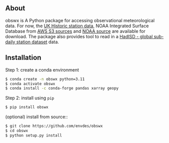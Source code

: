 ## About

obswx is A Python package for accessing observational meteorological data. For now, the [UK Historic station data](https://www.metoffice.gov.uk/research/climate/maps-and-data/historic-station-data), NOAA Integrated Surface Database from [AWS S3 sources](https://registry.opendata.aws/noaa-isd/) and [NOAA source](https://www.ncei.noaa.gov/products/land-based-station/integrated-surface-database) are available for download. The package also provides tool to read in a [HadISD - global sub-daily station dataset](https://www.metoffice.gov.uk/hadobs/hadisd/index.html) data.

## Installation

Step 1: create a conda environment

```bash
$ conda create -n obswx python=3.11
$ conda activate obswx
$ conda install -c conda-forge pandas xarray geopy
```

Step 2: install using `pip`

```bash
$ pip install obswx
```

(optional) install from source:: 

```bash
$ git clone https://github.com/envdes/obswx
$ cd obswx
$ python setup.py install
```
